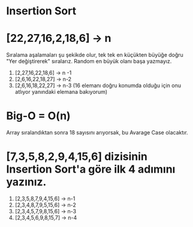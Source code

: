 # Insertion Sort
# [22,27,16,2,18,6] -> n 

Sıralama aşalamaları şu şekikde olur, tek tek en küçükten büyüğe doğru "Yer değiştirerek" sıralarız. Random en büyük olanı başa yazmayız.
1) [2,27,16,22,18,6] -> n -1
2) [2,6,16,22,18,27] -> n-2
3) [2,6,16,18,22,27] -> n-3     (16 elemanı doğru konumda olduğu için onu atlıyor yanındaki elemana bakıyorum)

# Big-O = O(n)

Array sıralandıktan sonra 18 sayısını arıyorsak, bu Avarage Case olacaktır.


# [7,3,5,8,2,9,4,15,6] dizisinin Insertion Sort'a göre ilk 4 adımını yazınız.

1) [2,3,5,8,7,9,4,15,6] -> n-1
2) [2,3,4,8,7,9,5,15,6] -> n-2
4) [2,3,4,5,7,9,8,15,6] -> n-3
5) [2,3,4,5,6,9,8,15,7] -> n-4
